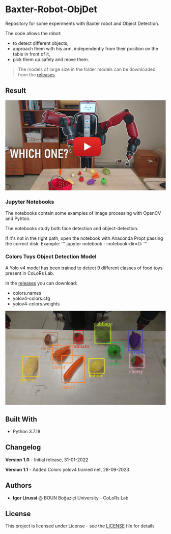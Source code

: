 # Baxter-Robot-ObjDet
Repository for some experiments with Baxter robot and Object Detection.

The code allows the robot:
- to detect different objects,
- approach them with his arm, independently from their position on the table in front of it,
- pick them up safely and move them.

> The models of large size in the folder models can be downloaded from the [releases](https://github.com/igor-lirussi/Baxter-Robot-ObjDet/releases)

## Result
[![Baxter Video](/img/thumbnail_video.JPG)](https://youtu.be/gk2gCOgdb-M "Baxter Video")


### Jupyter Notebooks
The notebooks contain some examples of image processing with OpenCV and Pyhton.

The notebooks study both face detection and object-detection.

If it's not in the right path, open the notebook with Anaconda Propt passing the correct disk. Example:
'''
jupyter notebook --notebook-dir=D:
'''

### Colors Toys Object Detection Model
A Yolo v4 model has been trained to detect 9 different classes of food toys present in CoLoRs Lab. 

In the [releases](https://github.com/igor-lirussi/Baxter-Robot-ObjDet/releases) you can download:
- colors.names
- yolov4-colors.cfg
- yolov4-colors.weights

![dataset](img/dataset.jpg)

## Built With

* Python 3.7.18

## Changelog

**Version 1.0** - Initial release, 31-01-2022

**Version 1.1** - Added Colors yolov4 trained net, 28-09-2023

## Authors

* **Igor Lirussi** @ BOUN Boğaziçi University - CoLoRs Lab

## License

This project is licensed under License - see the [LICENSE](LICENSE) file for details
